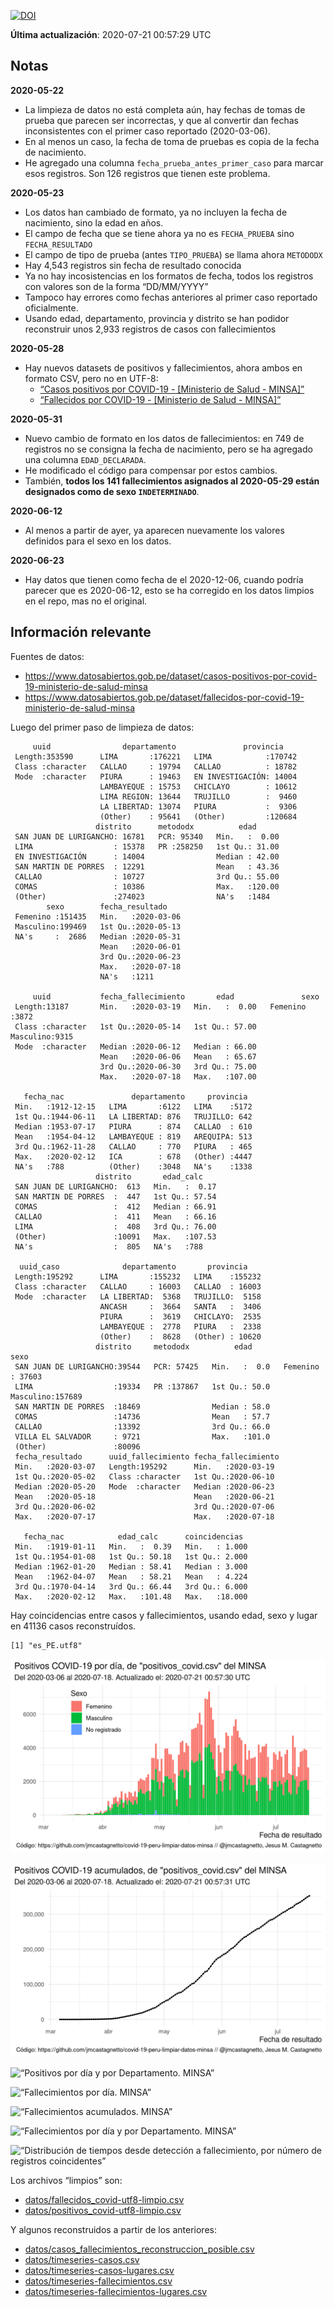 [![DOI](https://zenodo.org/badge/266025854.svg)](https://zenodo.org/badge/latestdoi/266025854)

**Última actualización**: 2020-07-21 00:57:29 UTC

Notas
-----

**2020-05-22**

-   La limpieza de datos no está completa aún, hay fechas de tomas de
    prueba que parecen ser incorrectas, y que al convertir dan fechas
    inconsistentes con el primer caso reportado (2020-03-06).
-   En al menos un caso, la fecha de toma de pruebas es copia de la
    fecha de nacimiento.
-   He agregado una columna `fecha_prueba_antes_primer_caso` para marcar
    esos registros. Son 126 registros que tienen este problema.

**2020-05-23**

-   Los datos han cambiado de formato, ya no incluyen la fecha de
    nacimiento, sino la edad en años.
-   El campo de fecha que se tiene ahora ya no es `FECHA_PRUEBA` sino
    `FECHA_RESULTADO`
-   El campo de tipo de prueba (antes `TIPO_PRUEBA`) se llama ahora
    `METODODX`
-   Hay 4,543 registros sin fecha de resultado conocida
-   Ya no hay incosistencias en los formatos de fecha, todos los
    registros con valores son de la forma “DD/MM/YYYY”
-   Tampoco hay errores como fechas anteriores al primer caso reportado
    oficialmente.
-   Usando edad, departamento, provincia y distrito se han podidor
    reconstruir unos 2,933 registros de casos con fallecimientos

**2020-05-28**

-   Hay nuevos datasets de positivos y fallecimientos, ahora ambos en
    formato CSV, pero no en UTF-8:
    -   [“Casos positivos por COVID-19 - \[Ministerio de Salud -
        MINSA\]”](https://www.datosabiertos.gob.pe/dataset/casos-positivos-por-covid-19-ministerio-de-salud-minsa)
    -   [“Fallecidos por COVID-19 - \[Ministerio de Salud -
        MINSA\]”](https://www.datosabiertos.gob.pe/dataset/fallecidos-por-covid-19-ministerio-de-salud-minsa)

**2020-05-31**

-   Nuevo cambio de formato en los datos de fallecimientos: en 749 de
    registros no se consigna la fecha de nacimiento, pero se ha agregado
    una columna `EDAD_DECLARADA`.
-   He modificado el código para compensar por estos cambios.
-   También, **todos los 141 fallecimientos asignados al 2020-05-29
    están designados como de sexo `INDETERMINADO`**.

**2020-06-12**

-   Al menos a partir de ayer, ya aparecen nuevamente los valores
    definidos para el sexo en los datos.

**2020-06-23**

-   Hay datos que tienen como fecha de el 2020-12-06, cuando podría
    parecer que es 2020-06-12, esto se ha corregido en los datos limpios
    en el repo, mas no el original.

Información relevante
---------------------

Fuentes de datos:

-   <a href="https://www.datosabiertos.gob.pe/dataset/casos-positivos-por-covid-19-ministerio-de-salud-minsa" class="uri">https://www.datosabiertos.gob.pe/dataset/casos-positivos-por-covid-19-ministerio-de-salud-minsa</a>
-   <a href="https://www.datosabiertos.gob.pe/dataset/fallecidos-por-covid-19-ministerio-de-salud-minsa" class="uri">https://www.datosabiertos.gob.pe/dataset/fallecidos-por-covid-19-ministerio-de-salud-minsa</a>

Luego del primer paso de limpieza de datos:

         uuid                departamento               provincia     
     Length:353590      LIMA       :176221   LIMA            :170742  
     Class :character   CALLAO     : 19794   CALLAO          : 18782  
     Mode  :character   PIURA      : 19463   EN INVESTIGACIÓN: 14004  
                        LAMBAYEQUE : 15753   CHICLAYO        : 10612  
                        LIMA REGION: 13644   TRUJILLO        :  9460  
                        LA LIBERTAD: 13074   PIURA           :  9306  
                        (Other)    : 95641   (Other)         :120684  
                       distrito      metododx          edad       
     SAN JUAN DE LURIGANCHO: 16781   PCR: 95340   Min.   :  0.00  
     LIMA                  : 15378   PR :258250   1st Qu.: 31.00  
     EN INVESTIGACIÓN      : 14004                Median : 42.00  
     SAN MARTIN DE PORRES  : 12291                Mean   : 43.36  
     CALLAO                : 10727                3rd Qu.: 55.00  
     COMAS                 : 10386                Max.   :120.00  
     (Other)               :274023                NA's   :1484    
            sexo        fecha_resultado     
     Femenino :151435   Min.   :2020-03-06  
     Masculino:199469   1st Qu.:2020-05-13  
     NA's     :  2686   Median :2020-05-31  
                        Mean   :2020-06-01  
                        3rd Qu.:2020-06-23  
                        Max.   :2020-07-18  
                        NA's   :1211        

         uuid           fecha_fallecimiento       edad               sexo     
     Length:13187       Min.   :2020-03-19   Min.   :  0.00   Femenino :3872  
     Class :character   1st Qu.:2020-05-14   1st Qu.: 57.00   Masculino:9315  
     Mode  :character   Median :2020-06-12   Median : 66.00                   
                        Mean   :2020-06-06   Mean   : 65.67                   
                        3rd Qu.:2020-06-30   3rd Qu.: 75.00                   
                        Max.   :2020-07-18   Max.   :107.00                   
                                                                              
       fecha_nac               departamento     provincia   
     Min.   :1912-12-15   LIMA       :6122   LIMA    :5172  
     1st Qu.:1944-06-11   LA LIBERTAD: 876   TRUJILLO: 642  
     Median :1953-07-17   PIURA      : 874   CALLAO  : 610  
     Mean   :1954-04-12   LAMBAYEQUE : 819   AREQUIPA: 513  
     3rd Qu.:1962-11-28   CALLAO     : 770   PIURA   : 465  
     Max.   :2020-02-12   ICA        : 678   (Other) :4447  
     NA's   :788          (Other)    :3048   NA's    :1338  
                       distrito       edad_calc     
     SAN JUAN DE LURIGANCHO:  613   Min.   :  0.17  
     SAN MARTIN DE PORRES  :  447   1st Qu.: 57.54  
     COMAS                 :  412   Median : 66.91  
     CALLAO                :  411   Mean   : 66.16  
     LIMA                  :  408   3rd Qu.: 76.00  
     (Other)               :10091   Max.   :107.53  
     NA's                  :  805   NA's   :788     

      uuid_caso              departamento       provincia     
     Length:195292      LIMA       :155232   LIMA    :155232  
     Class :character   CALLAO     : 16003   CALLAO  : 16003  
     Mode  :character   LA LIBERTAD:  5368   TRUJILLO:  5158  
                        ANCASH     :  3664   SANTA   :  3406  
                        PIURA      :  3619   CHICLAYO:  2535  
                        LAMBAYEQUE :  2778   PIURA   :  2338  
                        (Other)    :  8628   (Other) : 10620  
                       distrito     metododx          edad              sexo       
     SAN JUAN DE LURIGANCHO:39544   PCR: 57425   Min.   :  0.0   Femenino : 37603  
     LIMA                  :19334   PR :137867   1st Qu.: 50.0   Masculino:157689  
     SAN MARTIN DE PORRES  :18469                Median : 58.0                     
     COMAS                 :14736                Mean   : 57.7                     
     CALLAO                :13392                3rd Qu.: 66.0                     
     VILLA EL SALVADOR     : 9721                Max.   :101.0                     
     (Other)               :80096                                                  
     fecha_resultado      uuid_fallecimiento fecha_fallecimiento 
     Min.   :2020-03-07   Length:195292      Min.   :2020-03-19  
     1st Qu.:2020-05-02   Class :character   1st Qu.:2020-06-10  
     Median :2020-05-20   Mode  :character   Median :2020-06-23  
     Mean   :2020-05-18                      Mean   :2020-06-21  
     3rd Qu.:2020-06-02                      3rd Qu.:2020-07-06  
     Max.   :2020-07-17                      Max.   :2020-07-18  
                                                                 
       fecha_nac            edad_calc      coincidencias   
     Min.   :1919-01-11   Min.   :  0.39   Min.   : 1.000  
     1st Qu.:1954-01-08   1st Qu.: 50.18   1st Qu.: 2.000  
     Median :1962-01-20   Median : 58.41   Median : 3.000  
     Mean   :1962-04-07   Mean   : 58.21   Mean   : 4.224  
     3rd Qu.:1970-04-14   3rd Qu.: 66.44   3rd Qu.: 6.000  
     Max.   :2020-02-12   Max.   :101.48   Max.   :18.000  
                                                           

Hay coincidencias entre casos y fallecimientos, usando edad, sexo y
lugar en 41136 casos reconstruídos.

    [1] "es_PE.utf8"

![“Positivos por día. MINSA”](plots/positivos-por-dia-minsa.png)

![“Positivos acumulados. MINSA”](plots/positivos-acumulados-minsa.png)

![“Positivos por día y por Departamento.
MINSA”](plots/positivos-diarios-por-departamento-minsa.png)

![“Fallecimientos por día.
MINSA”](plots/fallecimientos-por-dia-minsa.png)

![“Fallecimientos acumulados.
MINSA”](plots/fallecimientos-acumulados-minsa.png)

![“Fallecimientos por día y por Departamento.
MINSA”](plots/fallecimientos-diarios-por-departamento-minsa.png)

![“Distribución de tiempos desde detección a fallecimiento, por número
de registros
coincidentes”](plots/deteccion-fallecimiento-por-coincidentes.png)

Los archivos “limpios” son:

-   [datos/fallecidos\_covid-utf8-limpio.csv](datos/fallecidos_covid-utf8-limpio.csv)
-   [datos/positivos\_covid-utf8-limpio.csv](datos/positivos_covid-utf8-limpio.csv)

Y algunos reconstruidos a partir de los anteriores:

-   [datos/casos\_fallecimientos\_reconstruccion\_posible.csv](datos/casos_fallecimientos_reconstruccion_posible.csv)
-   [datos/timeseries-casos.csv](datos/timeseries-casos.csv)
-   [datos/timeseries-casos-lugares.csv](datos/timeseries-casos-lugares.csv)
-   [datos/timeseries-fallecimientos.csv](datos/timeseries-fallecimientos.csv)
-   [datos/timeseries-fallecimientos-lugares.csv](datos/timeseries-fallecimientos-lugares.csv)

